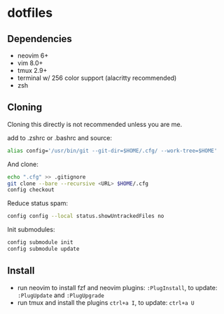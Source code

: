 # dotfiles

## Dependencies
* neovim 6+
* vim 8.0+
* tmux 2.9+
* terminal w/ 256 color support (alacritty recommended)
* zsh

## Cloning
Cloning this directly is not recommended unless you are me.

add to .zshrc or .bashrc and source:
```bash
alias config='/usr/bin/git --git-dir=$HOME/.cfg/ --work-tree=$HOME'
```

And clone:
```bash
echo ".cfg" >> .gitignore
git clone --bare --recursive <URL> $HOME/.cfg
config checkout
```

Reduce status spam:
```bash
config config --local status.showUntrackedFiles no
```

Init submodules:
```bash
config submodule init
config submodule update
```

## Install
* run neovim to install fzf and neovim plugins: `:PlugInstall`, to update: `:PlugUpdate` and `:PlugUpgrade`
* run tmux and install the plugins `ctrl+a I`, to update: `ctrl+a U`

